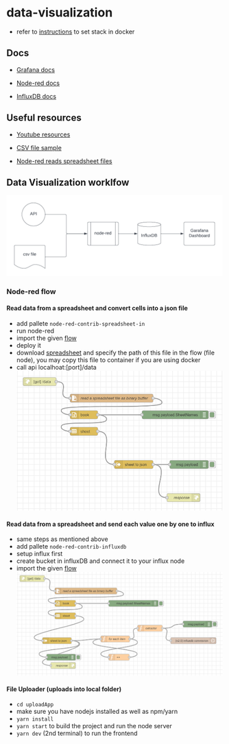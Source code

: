 # data-visualization
- refer to [instructions](https://github.com/Onunda/nig-stack) to set stack in docker
## Docs

- [Grafana docs](https://grafana.com/docs/)

- [Node-red docs](https://nodered.org/docs/)

- [InfluxDB docs](https://docs.influxdata.com/)

## Useful resources

- [Youtube resources](https://youtube.com/playlist?list=PLviskRVPQfMUkYqUomQZiT95qjk7a5Wf1)

- [CSV file sample](https://assets.publishing.service.gov.uk/government/uploads/system/uploads/attachment_data/file/1105317/ghg-conversion-factors-2022-flat-format.xls)

- [Node-red reads spreadsheet files](https://flows.nodered.org/node/node-red-contrib-spreadsheet-in)

## Data Visualization worklfow

![](./img/data%20vis%20flow.png)

### Node-red flow
#### Read data from a spreadsheet and convert cells into a json file
- add pallete `node-red-contrib-spreadsheet-in`
- run node-red
- import the given [flow](./flows/flow1.json)
- deploy it
- download [spreadsheet](https://assets.publishing.service.gov.uk/government/uploads/system/uploads/attachment_data/file/1105317/ghg-conversion-factors-2022-flat-format.xls) and specify the path of this file in the flow (file node), you may copy this file to container if you are using docker
- call api localhoat:[port]/data
![](./img/node-red-flow.png)
#### Read data from a spreadsheet and send each value one by one to influx
- same steps as mentioned above
- add pallete `node-red-contrib-influxdb`
- setup influx first
- create bucket in influxDB and connect it to your influx node
- import the given [flow](./flows/flow2.json)
![](./img/node-red-flow2.png)

#### File Uploader (uploads into local folder)

- `cd uploadApp`
- make sure you have nodejs installed as well as npm/yarn
- `yarn install`
- `yarn start` to build the project and run the node server
- `yarn dev` (2nd terminal) to run the frontend
